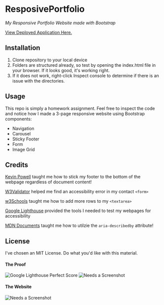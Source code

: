 # ResposivePortfolio
*My Responsive Portfolio Website made with Bootstrap*

[View Deployed Application Here.](https://pythonidaer.github.io/ResposivePortfolio/)

## Installation
1. Clone repository to your local device
2. Folders are structured already, so test by opening the index.html file in your browser. If it looks good, it's working right.
3. If it does not work, right-click Inspect console to determine if there is an issue with the directories.

## Usage
This repo is simply a homework assignment. Feel free to inspect the code and notice how I made a 3-page responsive website using Bootstrap components:
- Navigation
- Carousel
- Sticky Footer
- Form
- Image Grid
  
## Credits
[Kevin Powell](https://www.youtube.com/watch?v=yc2olxLgKLk) taught me how to stick my footer to the bottom of the webpage regardless of document content!

[W3Validator](https://validator.w3.org/) helped me find an accessibility error in my contact `<form>`

[w3Schools](https://www.w3schools.com/tags/att_textarea_cols.asp) taught me how to add more rows to my `<textarea>`

[Google Lighthouse](https://developers.google.com/web/tools/lighthouse#devtools) provided the tools I needed to test my webpages for accessibility

[MDN Documents](https://developer.mozilla.org/en-US/docs/Web/Accessibility/ARIA/ARIA_Techniques/Using_the_aria-describedby_attribute) taught me how to utilzie the `aria-describedby` attribute!
  
## License
I've chosen an MIT License. Do what you'd like with this material.

#### The Proof
![Google Lighthouse Perfect Score](assets/images/screenshot.png)
![Needs a Screenshot](assets/images/website.png)

#### The Website
![Needs a Screenshot](assets/images/website.png)
